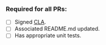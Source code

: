 ### Required for all PRs:

- [ ] Signed [CLA](https://influxdata.com/community/cla/).
- [ ] Associated README.md updated.
- [ ] Has appropriate unit tests.
